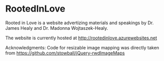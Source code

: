 # RootedInLove

Rooted in Love is a website advertizing materials and speakings by Dr. James Healy and Dr. Madonna Wojtaszek-Healy. 

The website is currently hosted at http://rootedinlove.azurewebsites.net


Acknowledgments:
Code for resizable image mapping was directly taken from https://github.com/stowball/jQuery-rwdImageMaps
